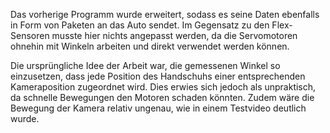 Das vorherige Programm wurde erweitert, sodass es seine Daten ebenfalls in Form von Paketen an das Auto sendet. Im Gegensatz zu den Flex-Sensoren musste hier nichts angepasst werden, da die Servomotoren ohnehin mit Winkeln arbeiten und direkt verwendet werden können.

Die ursprüngliche Idee der Arbeit war, die gemessenen Winkel so einzusetzen, dass jede Position des Handschuhs einer entsprechenden Kameraposition zugeordnet wird. Dies erwies sich jedoch als unpraktisch, da schnelle Bewegungen den Motoren schaden könnten. Zudem wäre die Bewegung der Kamera relativ ungenau, wie in einem Testvideo deutlich wurde.
